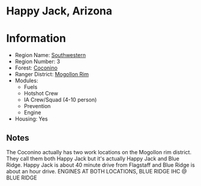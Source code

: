 
Happy Jack, Arizona
===================
  
# Information  
* Region Name: [Southwestern]()  
* Region Number: 3  
* Forest: [Coconino](https://www.fs.usda.gov/coconino)  
* Ranger District: [Mogollon Rim]()  
* Modules:  
  - Fuels  
  - Hotshot Crew  
  - IA Crew/Squad (4-10 person)  
  - Prevention  
  - Engine  
* Housing: Yes  
  
## Notes

The Coconino actually has two work locations on the Mogollon rim district. They call them both Happy Jack but it's actually Happy Jack and Blue Ridge. Happy Jack is about 40 minute drive from Flagstaff and Blue Ridge is about an hour drive.  ENGINES AT BOTH LOCATIONS, BLUE RIDGE IHC @ BLUE RIDGE